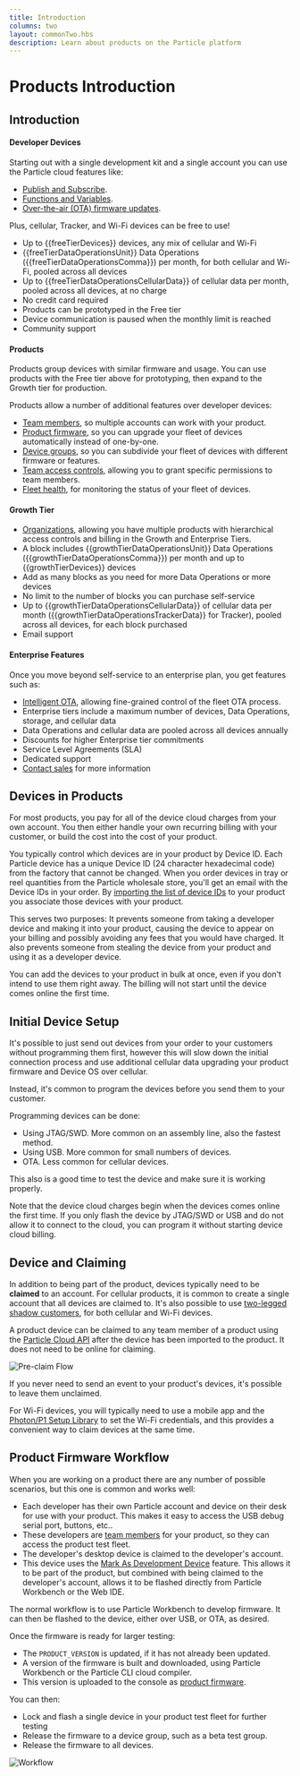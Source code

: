 ```yaml
---
title: Introduction
columns: two
layout: commonTwo.hbs
description: Learn about products on the Particle platform
---
```


# Products Introduction


## Introduction

#### Developer Devices

Starting out with a single development kit and a single account you can use the Particle cloud features like:

- [Publish and Subscribe](/tutorials/device-os/device-os/#particle-publish).
- [Functions and Variables](/tutorials/device-os/device-os/#particle-function).
- [Over-the-air (OTA) firmware updates](/tutorials/device-cloud/ota-updates/).

Plus, cellular, Tracker, and Wi-Fi devices can be free to use!

- Up to {{freeTierDevices}} devices, any mix of cellular and Wi-Fi
- {{freeTierDataOperationsUnit}} Data Operations ({{freeTierDataOperationsComma}}) per month, for both cellular and Wi-Fi, pooled across all devices
- Up to {{freeTierDataOperationsCellularData}} of cellular data per month, pooled across all devices, at no charge
- No credit card required
- Products can be prototyped in the Free tier
- Device communication is paused when the monthly limit is reached
- Community support


#### Products

Products group devices with similar firmware and usage. You can use products with the Free tier above for prototyping, then expand to the Growth tier for production.

Products allow a number of additional features over developer devices:

- [Team members](/tutorials/device-cloud/console/#adding-team-members), so multiple accounts can work with your product.
- [Product firmware](/tutorials/device-cloud/console/#rollout-firmware), so you can upgrade your fleet of devices automatically instead of one-by-one.
- [Device groups](/tutorials/product-tools/device-groups/), so you can subdivide your fleet of devices with different firmware or features.
- [Team access controls](/tutorials/product-tools/team-access-controls/), allowing you to grant specific permissions to team members.
- [Fleet health](/tutorials/diagnostics/fleet-health/), for monitoring the status of your fleet of devices.


#### Growth Tier

- [Organizations](/tutorials/product-tools/organizations/), allowing you have multiple products with hierarchical access controls and billing in the Growth and Enterprise Tiers.
- A block includes {{growthTierDataOperationsUnit}} Data Operations ({{growthTierDataOperationsComma}}) per month and up to {{growthTierDevices}} devices
- Add as many blocks as you need for more Data Operations or more devices
- No limit to the number of blocks you can purchase self-service
- Up to {{growthTierDataOperationsCellularData}} of cellular data per month ({{growthTierDataOperationsTrackerData}} for Tracker), pooled across all devices, for each block purchased
- Email support

#### Enterprise Features

Once you move beyond self-service to an enterprise plan, you get features such as:

- [Intelligent OTA](/tutorials/device-cloud/ota-updates/#intelligent-firmware-releases), allowing fine-grained control of the fleet OTA process.
- Enterprise tiers include a maximum number of devices, Data Operations, storage, and cellular data
- Data Operations and cellular data are pooled across all devices annually
- Discounts for higher Enterprise tier commitments
- Service Level Agreements (SLA)
- Dedicated support
- [Contact sales](https://particle.io/sales/) for more information


## Devices in Products

For most products, you pay for all of the device cloud charges from your own account. You then either handle your own recurring billing with your customer, or build the cost into the cost of your product. 

You typically control which devices are in your product by Device ID. Each Particle device has a unique Device ID (24 character hexadecimal code) from the factory that cannot be changed. When you order devices in tray or reel quantities from the Particle wholesale store, you'll get an email with the Device IDs in your order. By [importing the list of device IDs](/tutorials/device-cloud/console/#adding-devices) to your product you associate those devices with your product.

This serves two purposes: It prevents someone from taking a developer device and making it into your product, causing the device to appear on your billing and possibly avoiding any fees that you would have charged. It also prevents someone from stealing the device from your product and using it as a developer device.

You can add the devices to your product in bulk at once, even if you don't intend to use them right away. The billing will not start until the device comes online the first time. 

## Initial Device Setup

It's possible to just send out devices from your order to your customers without programming them first, however this will slow down the initial connection process and use additional cellular data upgrading your product firmware and Device OS over cellular.

Instead, it's common to program the devices before you send them to your customer. 

Programming devices can be done:

- Using JTAG/SWD. More common on an assembly line, also the fastest method.
- Using USB. More common for small numbers of devices.
- OTA. Less common for cellular devices.

This also is a good time to test the device and make sure it is working properly. 

Note that the device cloud charges begin when the devices comes online the first time. If you only flash the device by JTAG/SWD or USB and do not allow it to connect to the cloud, you can program it without starting device cloud billing.

## Device and Claiming

In addition to being part of the product, devices typically need to be **claimed** to an account. For cellular products, it is common to create a single account that all devices are claimed to. It's also possible to use [two-legged shadow customers](/tutorials/device-cloud/authentication/#two-legged-authentication), for both cellular and Wi-Fi devices.

A product device can be claimed to any team member of a product using the [Particle Cloud API](/reference/device-cloud/api/#claim-a-device) after the device has been imported to the product. It does not need to be online for claiming.

![Pre-claim Flow](/assets/images/PreclaimFlow.png)

If you never need to send an event to your product's devices, it's possible to leave them unclaimed.

For Wi-Fi devices, you will typically need to use a mobile app and the [Photon/P1 Setup Library](/reference/SDKs/ios/) to set the Wi-Fi credentials, and this provides a convenient way to claim devices at the same time.

## Product Firmware Workflow

When you are working on a product there are any number of possible scenarios, but this one is common and works well:

- Each developer has their own Particle account and device on their desk for use with your product. This makes it easy to access the USB debug serial port, buttons, etc.. 
- These developers are [team members](/tutorials/device-cloud/console/#adding-team-members) for your product, so they can access the product test fleet.
- The developer's desktop device is claimed to the developer's account. 
- This device uses the [Mark As Development Device](/tutorials/product-tools/development-devices/) feature. This allows it to be part of the product, but combined with being claimed to the developer's account, allows it to be flashed directly from Particle Workbench or the Web IDE.


The normal workflow is to use Particle Workbench to develop firmware. It can then be flashed to the device, either over USB, or OTA, as desired.

Once the firmware is ready for larger testing:

- The `PRODUCT_VERSION` is updated, if it has not already been updated.
- A version of the firmware is built and downloaded, using Particle Workbench or the Particle CLI cloud compiler.
- This version is uploaded to the console as [product firmware](/tutorials/device-cloud/console/#rollout-firmware).

You can then:

- Lock and flash a single device in your product test fleet for further testing
- Release the firmware to a device group, such as a beta test group.
- Release the firmware to all devices.

![Workflow](/assets/images/release-firmware-flow.png)




